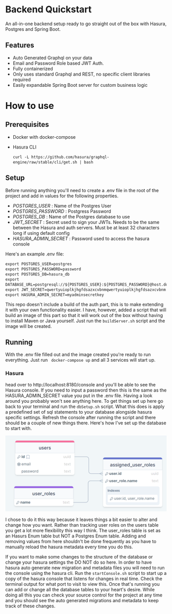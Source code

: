
# Backend Quickstart

An all-in-one backend setup ready to go straight out of the box with Hasura, Postgres and Spring Boot.

## Features
- Auto Generated Graphql on your data
- Email and Password Role based JWT Auth.
- Fully containerized
- Only uses standard Graphql and REST, no specific client libraries required
- Easily expandable Spring Boot server for custom business logic

# How to use

## Prerequisites

- Docker with docker-compose
- Hasura CLI

     ```
     curl -L https://github.com/hasura/graphql-engine/raw/stable/cli/get.sh | bash
     ```

## Setup
Before running anything you'll need to create a .env file in the root of the project and add in values for the
following properties.

- *POSTGRES_USER* : Name of the Postgres User
- *POSTGRES_PASSWORD* : Postgress Password
- *POSTGRES_DB* : Name of the Postgres database to use
- *JWT_SECRET* : Secret used to sign your JWTs. Needs to be the same between the Hasura and auth servers. Must be at least 32 characters long if using default config
- *HASURA_ADMIN_SECRET* : Password used to access the hasura console

Here's an example .env file:
```
export POSTGRES_USER=postgres
export POSTGRES_PASSWORD=password
export POSTGRES_DB=hasura_db
export DATABASE_URL=postgresql://${POSTGRES_USER}:${POSTGRES_PASSWORD}@host.docker.internal:5432/${POSTGRES_DB}
export JWT_SECRET=qwertyuioplkjhgfdsazxcvbnmqwertyuioplkjhgfdsazxcvbnm
export HASURA_ADMIN_SECRET=myadminsecretkey
```
This repo doesn't include a build of the auth part, this is to make extending it with your own functionality easier. I have, however, added a script that will build an image of this part so that it will work out of the box without having to install Maven or Java yourself. Just run the ``` buildServer.sh ``` script and the image will be created.


## Running
With the .env file filled out and the image created you're ready to run everything. Just run ``` docker-compose up``` and all 3 services will start up.

### Hasura
 head over to http://localhost:8180/console and you'll be able to see the Hasura console. If you need to input a password then this is the same as the HASURA_ADMIN_SECRET value you put in the .env file. Having a look around you probably won't see anything here. To get things set up here go back to your terminal and run the ``` dbSetup.sh ``` script. What this does is apply a predefined set of sql statements to your database alongside hasura specific settings. Refresh the console after running the script and there should be a couple of new things there. Here's how I've set up the database to start with.

 ![db](database-layout.png)

I chose to do it this way because it leaves things a bit easier to alter and change how you want. Rather than tracking user roles on the users table you get a lot more flexibility this way I think. The user_roles table is set as an Hasurs Enum table but NOT a Postgres Enum table. Adding and removing values from here shouldn't be done frequently as you have to manually reload the hasura metadata every time you do this.

If you want to make some changes to the structure of the database or change your hasura settings the DO NOT do so here. In order to have hasura auto generate new migration and metadata files you will need to run the console using the hasura cli. Run the ```startConsole.sh``` script to start up a copy of the hasura console that listens for changes in real time. Check the terminal output for what port to visit to view this. Once that's running you can add or change all the database tables to your heart's desire. While doing all this you can check your source control for the project at any time and you should see the auto generated migrations and metadata to keep track of these changes.
